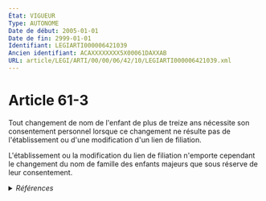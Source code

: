 ```yaml
---
État: VIGUEUR
Type: AUTONOME
Date de début: 2005-01-01
Date de fin: 2999-01-01
Identifiant: LEGIARTI000006421039
Ancien identifiant: ACAXXXXXXXX5X00061DAXXAB
URL: article/LEGI/ARTI/00/00/06/42/10/LEGIARTI000006421039.xml
---
```


<h1>Article 61-3</h1>

Tout changement de nom de l'enfant de plus de treize ans nécessite son
consentement personnel lorsque ce changement ne résulte pas de l'établissement
ou d'une modification d'un lien de filiation.<br />

L'établissement ou la modification du lien de filiation n'emporte cependant le
changement du nom de famille des enfants majeurs que sous réserve de leur
consentement.


<details>
  <summary><em>Références</em></summary>

  <h2>Articles faisant référence à l'article</h2>
  
  <ul>
    <li>
      <a href="https://legal.tricoteuses.fr//redirection/LEGIARTI000006276063?vers=git&vers=legifrance">LOI n° 2002-304 du 4 mars 2002 relative au nom de famille - article 3 ENTIEREMENT_MODIF</a> MODIFICATION cible
    </li>
  </ul>
  
  <h2>Textes faisant référence à l'article</h2>
  
  <ul>
    <li>
      <a href="https://legal.tricoteuses.fr//redirection/JORFTEXT000000593399?vers=git&vers=legifrance">LOI n° 2002-304 du 4 mars 2002 relative au nom de famille</a> SPEC_APPLI cible
    </li>
  </ul>
  
  <h2>Références faites par l'article</h2>
  
  <ul>
    <li>
      CODIFICATION source Loi 1803-03-11
    </li>
    <li>
      2002-03-04 SPEC_APPLI source <a href="https://legal.tricoteuses.fr//redirection/JORFTEXT000000593399?vers=git&vers=legifrance">LOI n° 2002-304 du 4 mars 2002 relative au nom de famille</a>
    </li>
    <li>
      2002-03-04 MODIFICATION source <a href="https://legal.tricoteuses.fr//redirection/LEGIARTI000006276063?vers=git&vers=legifrance">LOI n° 2002-304 du 4 mars 2002 relative au nom de famille - article 3 ENTIEREMENT_MODIF</a>
    </li>
    <li>
      2999-01-01 CITATION cible <a href="https://legal.tricoteuses.fr//redirection/LEGIARTI000006448105?vers=git&vers=legifrance">Code civil - article 2290 AUTONOME TRANSFERE, en vigueur du 2004-06-01 au 2006-03-24</a>
    </li>
    <li>
      2999-01-01 CITATION cible <a href="https://legal.tricoteuses.fr//redirection/LEGIARTI000006450484?vers=git&vers=legifrance">Code civil - article 2495 AUTONOME ABROGE, en vigueur du 2006-03-24 au 2011-03-31</a>
    </li>
  </ul>
</details>
